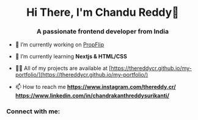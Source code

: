 <h1 align="center">Hi There, I'm Chandu Reddy👋</h1>
<h3 align="center">A passionate frontend developer from India</h3>

- 🔭 I’m currently working on [PropFlip](https://app.propflip.io/)

- 🌱 I’m currently learning **Nextjs & HTML/CSS**

- 👨‍💻 All of my projects are available at [https://thereddycr.github.io/my-portfolio/](https://thereddycr.github.io/my-portfolio/)

- 📫 How to reach me **https://www.instagram.com/thereddy.cr/ https://www.linkedin.com/in/chandrakanthreddysurikanti/**

<h3 align="left">Connect with me:</h3>
<p align="left">
</p>
